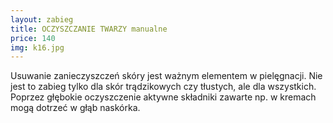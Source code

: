 ```yaml
---
layout: zabieg
title: OCZYSZCZANIE TWARZY manualne
price: 140
img: k16.jpg
---
```

Usuwanie zanieczyszczeń skóry jest ważnym elementem w pielęgnacji. Nie jest to zabieg tylko dla skór trądzikowych czy tłustych, ale dla wszystkich. Poprzez głębokie oczyszczenie aktywne składniki zawarte np. w kremach mogą dotrzeć w głąb naskórka.